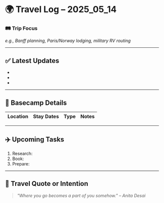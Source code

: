 # 🌍 Travel Log – 2025_05_14

### 🛤️ Trip Focus
*e.g., Banff planning, Paris/Norway lodging, military RV routing*

---

## ✅ Latest Updates
- 
- 
- 

---

## 📍 Basecamp Details
| Location | Stay Dates | Type | Notes |
|----------|------------|------|-------|

---

## ✈️ Upcoming Tasks
1. Research:
2. Book:
3. Prepare:

---

## 🧭 Travel Quote or Intention
> *"Where you go becomes a part of you somehow." – Anita Desai*
